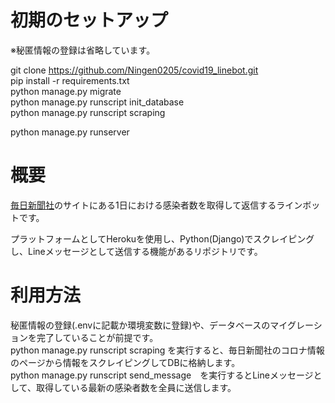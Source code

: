 # 初期のセットアップ
※秘匿情報の登録は省略しています。

git clone https://github.com/Ningen0205/covid19_linebot.git  
pip install -r requirements.txt  
python manage.py migrate  
python manage.py runscript init_database  
python manage.py runscript scraping  

python manage.py runserver  

# 概要
[毎日新聞社](https://mainichi.jp/covid19)のサイトにある1日における感染者数を取得して返信するラインボットです。


プラットフォームとしてHerokuを使用し、Python(Django)でスクレイピングし、Lineメッセージとして送信する機能があるリポジトリです。

# 利用方法
秘匿情報の登録(.envに記載か環境変数に登録)や、データベースのマイグレーションを完了していることが前提です。  
python manage.py runscript scraping を実行すると、毎日新聞社のコロナ情報のページから情報をスクレイピングしてDBに格納します。  
python manage.py runscript send_message　を実行するとLineメッセージとして、取得している最新の感染者数を全員に送信します。  

